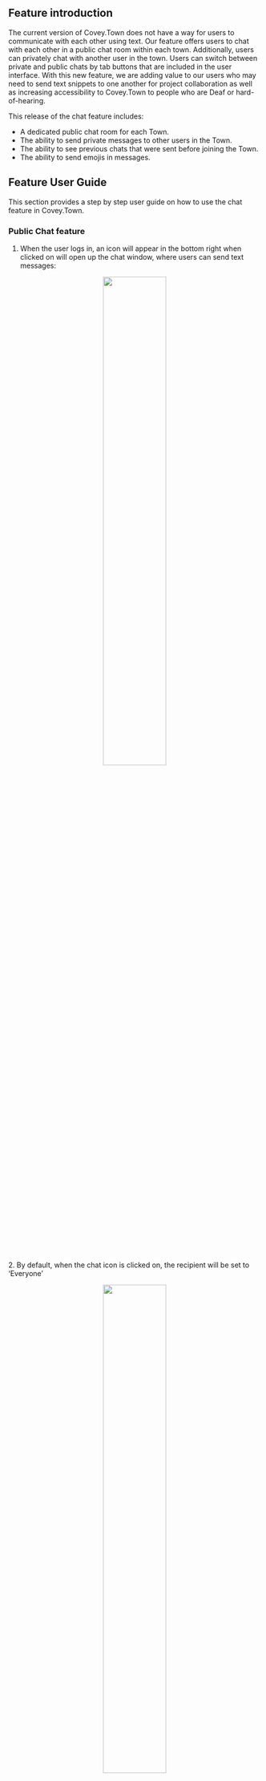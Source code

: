 ## Feature introduction

The current version of Covey.Town does not have a way for users to communicate with each other using text. Our feature offers users to chat with each other in a public chat room within each town. Additionally, users can privately chat with another user in the town. Users can switch between private and public chats by tab buttons that are included in the user interface. With this new feature, we are adding value to our users who may need to send text snippets to one another for project collaboration as well as increasing accessibility to Covey.Town to people who are Deaf or hard-of-hearing. 

This release of the chat feature includes:
- A dedicated public chat room for each Town.
- The ability to send private messages to other users in the Town.
- The ability to see previous chats that were sent before joining the Town.
- The ability to send emojis in messages.

## Feature User Guide

This section provides a step by step user guide on how to use the chat feature in Covey.Town.

### Public Chat feature
1. When the user logs in, an icon will appear in the bottom right when clicked on will open up the chat window, where users can send text messages:
<p align="center">
  <img src="https://github.com/viddychang/covey.town/blob/master/docs/enter_the_town.png" width=50% height=50%>
</p>
2. By default, when the chat icon is clicked on, the recipient will be set to ‘Everyone’
<p align="center">
  <img src="https://github.com/viddychang/covey.town/blob/master/docs/public_chat.png" width=50% height=50%>
</p>
3. From there, a user can type messages in the input box and click the ‘arrow’ next to the input box or ‘return’ on the keyboard to send them to the public chat room:
<p align="center">
  <img src="https://github.com/viddychang/covey.town/blob/master/docs/send%20button.png" width=50% height=50%>
</p>
4. Alternatively, a user can also close this window by clicking on the ‘X’ button on the top right of the window. If the user reopens the chat, the messages received/sent during the time the user is logged into the Town will persist to show in the window:
<p align="center">
  <img src="https://github.com/viddychang/covey.town/blob/master/docs/close.png" width=50% height=50%>
</p>
5. In addition, if messages were sent to the public chat room before a user logged into the Town, those previous messages will appear in the chat window.

### Private Chat feature
1. At any time a user wants to enter a private chat with another user in the Town, the user can click on the dropdown menu to select a different recipient ordered by first name:
<p align="center">
  <img src="https://github.com/viddychang/covey.town/blob/master/docs/private.png" width=50% height=50%>
</p>
2. When a recipient is selected and a message is sent, the message can only be read by the recipient designated and the chat window will show which messages were sent/received privately and to/by whom:

<p align="center">
  <img src="https://github.com/viddychang/covey.town/blob/master/docs/private_sent_messages.PNG" width=50% height=50%>
</p>
3. Just like for public chat messages, private chat messages received/sent when the user is logged in will appear in the window. This includes messages that were sent to the user when the user closed the chat window.

### Emoji Support
1. A fun way to express oneself through chat messages, emoji support! In the lower right-hand corner of the window next to the send button, a user can click on the ‘smiley’ to open up a window of emojis:
<p align="center">
  <img src="https://github.com/viddychang/covey.town/blob/master/docs/emoji%20icon.png" width=50% height=50%>
  <img src="https://github.com/viddychang/covey.town/blob/master/docs/emoji%20menu.png" width=50% height=50%>
</p>
2. Once the emoji menu is opened, a user can search our emoji library and then double click on the emoji they want to use and it will be inserted into the input text box. When the user is ready to send the message, send it away!
<p align="center">
  <img src="https://github.com/viddychang/covey.town/blob/master/docs/emoji%20sent.png" width=50% height=50%>
</p>

## Potential Enhancements
This version of our chat feature solved the core problem, which was to provide users an alternative to communicate versus using voice. However, there are some features that would help enhance the experience for various use cases. This section talks about three enhancements that would deliver additional value to users.
1. Styling options for sent messages - currently, the text sent in a chat message is a predetermined font and standard style. Having styling options such as bold, italicize, or code blocks would help users emphasize certain points. This would be extremely helpful in the use case where two users are working on a programming project and want to send small quick snippets of code. WIth styling options, users can separate the text in their messages as well as put additional meanings to their text content.
2. Group chat room - there are two options for the chat feature, a public chatroom that includes all users in the town and a private chat with one other user. As nice as it is to have a private conversation with another person, life can be more fun with a group! This enhancement would be solving for the use case of creating chat rooms with more than one user so that a group of users can seamlessly chat with one another versus using the public chat room or multiple one on one private chats.
3. @-mention notifications - to round out the chat feature, a notification system where users have an alert notifying them of @-mentions or direct messages would help get users’ attention for important messages. This would look similarly to how other messaging services such as Slack handle notifications.
